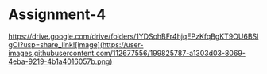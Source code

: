# Assignment-4
https://drive.google.com/drive/folders/1YDSohBFr4hjqEPzKfqBgKT9OU6BSlgOI?usp=share_link![image](https://user-images.githubusercontent.com/112677556/199825787-a1303d03-8069-4eba-9219-4b1a4016057b.png)
